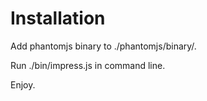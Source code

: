 # Installation

Add phantomjs binary to ./phantomjs/binary/.

Run ./bin/impress.js in command line.

Enjoy.
